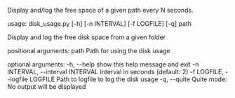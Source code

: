 Display and/log the free space of a given path every N seconds. 

usage: disk_usage.py [-h] [-n INTERVAL] [-f LOGFILE] [-q] path

Display and log the free disk space from a given folder

positional arguments:
  path                  Path for using the disk usage

optional arguments:
  -h, --help            show this help message and exit
  -n INTERVAL, --interval INTERVAL
                        Interval in seconds (default: 2)
  -f LOGFILE, --logfile LOGFILE
                        Path to logfile to log the disk usage
  -q, --quite           Quite mode: No output will be displayed
